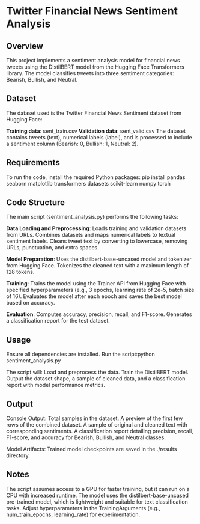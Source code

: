 # Twitter Financial News Sentiment Analysis

## Overview


This project implements a sentiment analysis model for financial news tweets using the DistilBERT model from the Hugging Face Transformers library. The model classifies tweets into three sentiment categories: Bearish, Bullish, and Neutral.

## Dataset
The dataset used is the Twitter Financial News Sentiment dataset from Hugging Face:

**Training data**: sent_train.csv
**Validation data**: sent_valid.csv
The dataset contains tweets (text), numerical labels (label), and is processed to include a sentiment column (Bearish: 0, Bullish: 1, Neutral: 2).

## Requirements
To run the code, install the required Python packages:
pip install pandas seaborn matplotlib transformers datasets scikit-learn numpy torch

## Code Structure

The main script (sentiment_analysis.py) performs the following tasks:

**Data Loading and Preprocessing**:
Loads training and validation datasets from URLs.
Combines datasets and maps numerical labels to textual sentiment labels.
Cleans tweet text by converting to lowercase, removing URLs, punctuation, and extra spaces.


**Model Preparation**:
Uses the distilbert-base-uncased model and tokenizer from Hugging Face.
Tokenizes the cleaned text with a maximum length of 128 tokens.


**Training**:
Trains the model using the Trainer API from Hugging Face with specified hyperparameters (e.g., 3 epochs, learning rate of 2e-5, batch size of 16).
Evaluates the model after each epoch and saves the best model based on accuracy.


**Evaluation**:
Computes accuracy, precision, recall, and F1-score.
Generates a classification report for the test dataset.



## Usage

Ensure all dependencies are installed.
Run the script:python sentiment_analysis.py


The script will:
Load and preprocess the data.
Train the DistilBERT model.
Output the dataset shape, a sample of cleaned data, and a classification report with model performance metrics.



## Output

Console Output:
Total samples in the dataset.
A preview of the first few rows of the combined dataset.
A sample of original and cleaned text with corresponding sentiments.
A classification report detailing precision, recall, F1-score, and accuracy for Bearish, Bullish, and Neutral classes.


Model Artifacts:
Trained model checkpoints are saved in the ./results directory.



## Notes

The script assumes access to a GPU for faster training, but it can run on a CPU with increased runtime.
The model uses the distilbert-base-uncased pre-trained model, which is lightweight and suitable for text classification tasks.
Adjust hyperparameters in the TrainingArguments (e.g., num_train_epochs, learning_rate) for experimentation.


